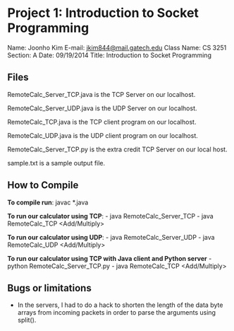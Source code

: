 Project 1: Introduction to Socket Programming
==============

Name:       Joonho Kim
E-mail:     jkim844@mail.gatech.edu
Class Name: CS 3251
Section:    A
Date:       09/19/2014
Title:      Introduction to Socket Programming

Files
-----
<p>RemoteCalc_Server_TCP.java is the TCP Server on our localhost.<p>
<p>RemoteCalc_Server_UDP.java is the UDP Server on our localhost.<p>
<p>RemoteCalc_TCP.java is the TCP client program on our localhost.<p>
<p>RemoteCalc_UDP.java is the UDP client program on our localhost.<p>
<p>RemoteCalc_Server_TCP.py is the extra credit TCP Server on our local host.<p>
<p>sample.txt is a sample output file.<p>

How to Compile
--------------
**To compile run**:
    javac *.java

**To run our calculator using TCP**:
    - java RemoteCalc_Server_TCP <PortNumber>
    - java RemoteCalc_TCP <PortNumber> <Add/Multiply> <number0> <number1>

**To run our calculator using UDP**:
    - java RemoteCalc_Server_UDP <PortNumber>
    - java RemoteCalc_UDP <PortNumber> <Add/Multiply> <number0> <number1>

**To run our calculator using TCP with Java client and Python server**
    - python RemoteCalc_Server_TCP.py <PortNumber>
    - java RemoteCalc_TCP <PortNumber> <Add/Multiply> <number0> <number1>

Bugs or limitations
-------------------
- In the servers, I had to do a hack to shorten the length of the data byte arrays from incoming packets in order to parse the arguments using split().
